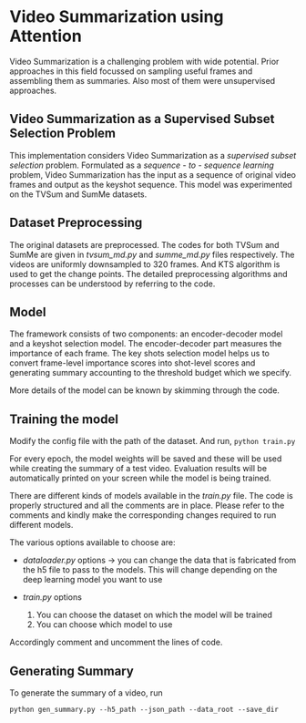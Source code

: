 # Video Summarization using Attention

Video Summarization is a challenging problem with wide potential. Prior approaches in this field focussed on sampling useful frames and assembling them as summaries. Also most of them were unsupervised approaches.

## Video Summarization as a Supervised Subset Selection Problem

This implementation considers Video Summarization as a _supervised subset selection_ problem. Formulated as a _sequence - to - sequence learning_ problem, Video Summarization has the input as a sequence of original video frames and output as the keyshot sequence. This model was experimented on the TVSum and SumMe datasets.

## Dataset Preprocessing

The original datasets are preprocessed. The codes for both TVSum and SumMe are given in *tvsum_md.py* and *summe_md.py* files respectively. The videos are uniformly downsampled to 320 frames. And KTS algorithm is used to get the change points. The detailed preprocessing algorithms and processes can be understood by referring to the code.

## Model

The framework consists of two components: an encoder-decoder model and a keyshot selection model. The encoder-decoder part measures the importance of each frame. The key shots selection model helps us to convert frame-level importance scores into shot-level scores and generating summary accounting to the threshold budget which we specify.

More details of the model can be known by skimming through the code.

## Training the model

Modify the config file with the path of the dataset. And run,
`
python train.py
`

For every epoch, the model weights will be saved and these will be used while creating the summary of a test video. Evaluation results will be automatically printed on your screen while the model is being trained.

There are different kinds of models available in the *train.py* file. The code is properly structured and all the comments are in place. Please refer to the comments and kindly make the corresponding changes required to run different models.

The various options available to choose are:

* _dataloader.py_ options -> you can change the data that is fabricated from the h5 file to pass to the models. This will change depending on the deep learning model you want to use

* _train.py_ options
    1. You can choose the dataset on which the model will be trained
    2. You can choose which model to use

Accordingly comment and uncomment the lines of code.

## Generating Summary

To generate the summary of a video, run
```
python gen_summary.py --h5_path --json_path --data_root --save_dir 
```
